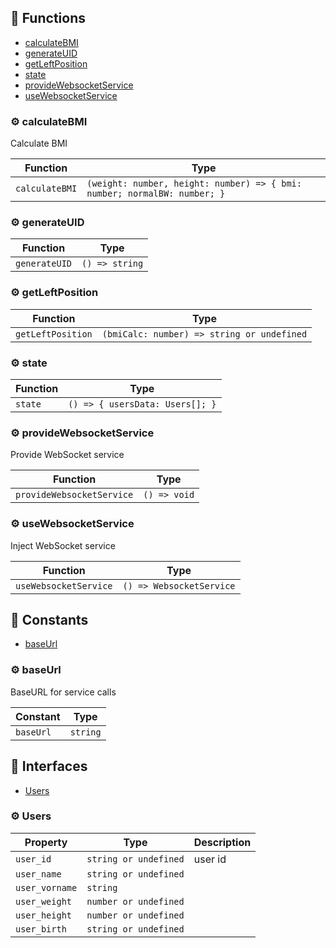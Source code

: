 ## :toolbox: Functions

- [calculateBMI](#gear-calculatebmi)
- [generateUID](#gear-generateuid)
- [getLeftPosition](#gear-getleftposition)
- [state](#gear-state)
- [provideWebsocketService](#gear-providewebsocketservice)
- [useWebsocketService](#gear-usewebsocketservice)

### :gear: calculateBMI

Calculate BMI

| Function | Type |
| ---------- | ---------- |
| `calculateBMI` | `(weight: number, height: number) => { bmi: number; normalBW: number; }` |

### :gear: generateUID

| Function | Type |
| ---------- | ---------- |
| `generateUID` | `() => string` |

### :gear: getLeftPosition

| Function | Type |
| ---------- | ---------- |
| `getLeftPosition` | `(bmiCalc: number) => string or undefined` |

### :gear: state

| Function | Type |
| ---------- | ---------- |
| `state` | `() => { usersData: Users[]; }` |

### :gear: provideWebsocketService

Provide WebSocket service

| Function | Type |
| ---------- | ---------- |
| `provideWebsocketService` | `() => void` |

### :gear: useWebsocketService

Inject WebSocket service

| Function | Type |
| ---------- | ---------- |
| `useWebsocketService` | `() => WebsocketService` |


## :wrench: Constants

- [baseUrl](#gear-baseurl)

### :gear: baseUrl

BaseURL for service calls

| Constant | Type |
| ---------- | ---------- |
| `baseUrl` | `string` |



## :tropical_drink: Interfaces

- [Users](#gear-users)

### :gear: Users



| Property | Type | Description |
| ---------- | ---------- | ---------- |
| `user_id` | `string or undefined` | user id |
| `user_name` | `string or undefined` |  |
| `user_vorname` | `string` |  |
| `user_weight` | `number or undefined` |  |
| `user_height` | `number or undefined` |  |
| `user_birth` | `string or undefined` |  |

